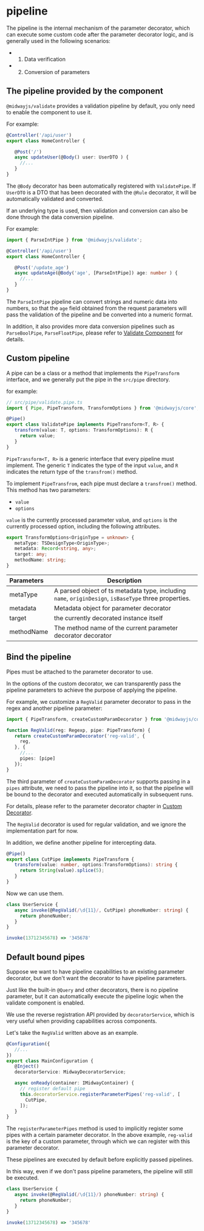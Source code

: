 # pipeline

The pipeline is the internal mechanism of the parameter decorator, which can execute some custom code after the parameter decorator logic, and is generally used in the following scenarios:

- 1. Data verification
- 2. Conversion of parameters



## The pipeline provided by the component

`@midwayjs/validate` provides a validation pipeline by default, you only need to enable the component to use it.

For example:

```typescript
@Controller('/api/user')
export class HomeController {

   @Post('/')
   async updateUser(@Body() user: UserDTO ) {
     //...
   }
}
```

The `@Body` decorator has been automatically registered with `ValidatePipe`. If `UserDTO` is a DTO that has been decorated with the `@Rule` decorator, it will be automatically validated and converted.

If an underlying type is used, then validation and conversion can also be done through the data conversion pipeline.

For example:

```typescript
import { ParseIntPipe } from '@midwayjs/validate';

@Controller('/api/user')
export class HomeController {

   @Post('/update_age')
   async updateAge(@Body('age', [ParseIntPipe]) age: number ) {
     //...
   }
}
```

The `ParseIntPipe` pipeline can convert strings and numeric data into numbers, so that the `age` field obtained from the request parameters will pass the validation of the pipeline and be converted into a numeric format.

In addition, it also provides more data conversion pipelines such as `ParseBoolPipe`, `ParseFloatPipe`, please refer to [Validate Component](./extensions/validate) for details.



## Custom pipeline

A pipe can be a class or a method that implements the `PipeTransform` interface, and we generally put the pipe in the `src/pipe` directory.

for example:

```typescript
// src/pipe/validate.pipe.ts
import { Pipe, PipeTransform, TransformOptions } from '@midwayjs/core';

@Pipe()
export class ValidatePipe implements PipeTransform<T, R> {
   transform(value: T, options: TransformOptions): R {
     return value;
   }
}
```

`PipeTransform<T, R>` is a generic interface that every pipeline must implement. The generic `T` indicates the type of the input `value`, and `R` indicates the return type of the `transfrom()` method.

To implement `PipeTransfrom`, each pipe must declare a `transfrom()` method. This method has two parameters:

- `value`
- `options`

`value` is the currently processed parameter value, and `options` is the currently processed option, including the following attributes.

```typescript
export TransformOptions<OriginType = unknown> {
   metaType: TSDesignType<OriginType>;
   metadata: Record<string, any>;
   target: any;
   methodName: string;
}
```

| Parameters | Description                                                  |
| :--------- | ------------------------------------------------------------ |
| metaType   | A parsed object of ts metadata type, including `name`, `originDesign`, `isBaseType` three properties. |
| metadata   | Metadata object for parameter decorator                      |
| target     | the currently decorated instance itself                      |
| methodName | The method name of the current parameter decorator decorator |



## Bind the pipeline

Pipes must be attached to the parameter decorator to use.

In the options of the custom decorator, we can transparently pass the pipeline parameters to achieve the purpose of applying the pipeline.

For example, we customize a `RegValid` parameter decorator to pass in the regex and another pipeline parameter:

```typescript
import { PipeTransform, createCustomParamDecorator } from '@midwayjs/core';

function RegValid(reg: Regexp, pipe: PipeTransform) {
   return createCustomParamDecorator('reg-valid', {
     reg,
   }, {
     //...
     pipes: [pipe]
   });
}
```

The third parameter of `createCustomParamDecorator` supports passing in a `pipes` attribute, we need to pass the pipeline into it, so that the pipeline will be bound to the decorator and executed automatically in subsequent runs.

For details, please refer to the parameter decorator chapter in [Custom Decorator](./custom_decorator).

The `RegValid` decorator is used for regular validation, and we ignore the implementation part for now.

In addition, we define another pipeline for intercepting data.

```typescript
@Pipe()
export class CutPipe implements PipeTransform {
   transform(value: number, options:TransformOptions): string {
     return String(value).splice(5);
   }
}
```

Now we can use them.

```typescript
class UserService {
   async invoke(@RegValid(/\d{11}/, CutPipe) phoneNumber: string) {
     return phoneNumber;
   }
}

invoke(13712345678) => '345678'
```



## Default bound pipes

Suppose we want to have pipeline capabilities to an existing parameter decorator, but we don't want the decorator to have pipeline parameters.

Just like the built-in `@Query` and other decorators, there is no pipeline parameter, but it can automatically execute the pipeline logic when the validate component is enabled.

We use the reverse registration API provided by `decoratorService`, which is very useful when providing capabilities across components.

Let's take the `RegValid` written above as an example.

```typescript
@Configuration({
   //...
})
export class MainConfiguration {
   @Inject()
   decoratorService: MidwayDecoratorService;

   async onReady(container: IMidwayContainer) {
     // register default pipe
     this.decoratorService.registerParameterPipes('reg-valid', [
       CutPipe,
     ]);
   }
}
```

The `registerParameterPipes` method is used to implicitly register some pipes with a certain parameter decorator. In the above example, `reg-valid` is the key of a custom parameter, through which we can register with this parameter decorator.

These pipelines are executed by default before explicitly passed pipelines.

In this way, even if we don't pass pipeline parameters, the pipeline will still be executed.

```typescript
class UserService {
   async invoke(@RegValid(/\d{11}/) phoneNumber: string) {
     return phoneNumber;
   }
}

invoke(13712345678) => '345678'
```